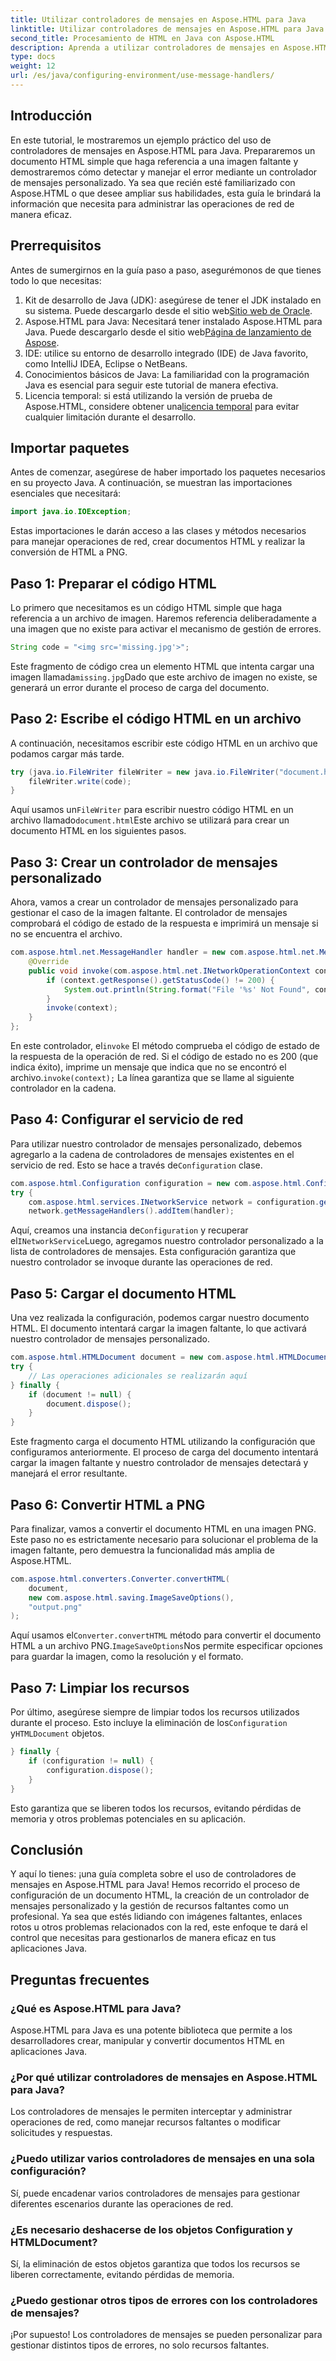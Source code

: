 ```yaml
---
title: Utilizar controladores de mensajes en Aspose.HTML para Java
linktitle: Utilizar controladores de mensajes en Aspose.HTML para Java
second_title: Procesamiento de HTML en Java con Aspose.HTML
description: Aprenda a utilizar controladores de mensajes en Aspose.HTML para Java para gestionar imágenes faltantes y otras operaciones de red de manera efectiva.
type: docs
weight: 12
url: /es/java/configuring-environment/use-message-handlers/
---
```

## Introducción
En este tutorial, le mostraremos un ejemplo práctico del uso de controladores de mensajes en Aspose.HTML para Java. Prepararemos un documento HTML simple que haga referencia a una imagen faltante y demostraremos cómo detectar y manejar el error mediante un controlador de mensajes personalizado. Ya sea que recién esté familiarizado con Aspose.HTML o que desee ampliar sus habilidades, esta guía le brindará la información que necesita para administrar las operaciones de red de manera eficaz.
## Prerrequisitos
Antes de sumergirnos en la guía paso a paso, asegurémonos de que tienes todo lo que necesitas:
1.  Kit de desarrollo de Java (JDK): asegúrese de tener el JDK instalado en su sistema. Puede descargarlo desde el sitio web[Sitio web de Oracle](https://www.oracle.com/java/technologies/javase-downloads.html).
2.  Aspose.HTML para Java: Necesitará tener instalado Aspose.HTML para Java. Puede descargarlo desde el sitio web[Página de lanzamiento de Aspose](https://releases.aspose.com/html/java/).
3. IDE: utilice su entorno de desarrollo integrado (IDE) de Java favorito, como IntelliJ IDEA, Eclipse o NetBeans.
4. Conocimientos básicos de Java: La familiaridad con la programación Java es esencial para seguir este tutorial de manera efectiva.
5.  Licencia temporal: si está utilizando la versión de prueba de Aspose.HTML, considere obtener una[licencia temporal](https://purchase.aspose.com/temporary-license/) para evitar cualquier limitación durante el desarrollo.

## Importar paquetes
Antes de comenzar, asegúrese de haber importado los paquetes necesarios en su proyecto Java. A continuación, se muestran las importaciones esenciales que necesitará:
```java
import java.io.IOException;
```
Estas importaciones le darán acceso a las clases y métodos necesarios para manejar operaciones de red, crear documentos HTML y realizar la conversión de HTML a PNG.

## Paso 1: Preparar el código HTML
Lo primero que necesitamos es un código HTML simple que haga referencia a un archivo de imagen. Haremos referencia deliberadamente a una imagen que no existe para activar el mecanismo de gestión de errores.
```java
String code = "<img src='missing.jpg'>";
```
 Este fragmento de código crea un elemento HTML que intenta cargar una imagen llamada`missing.jpg`Dado que este archivo de imagen no existe, se generará un error durante el proceso de carga del documento.
## Paso 2: Escribe el código HTML en un archivo
A continuación, necesitamos escribir este código HTML en un archivo que podamos cargar más tarde.
```java
try (java.io.FileWriter fileWriter = new java.io.FileWriter("document.html")) {
    fileWriter.write(code);
}
```
 Aquí usamos un`FileWriter` para escribir nuestro código HTML en un archivo llamado`document.html`Este archivo se utilizará para crear un documento HTML en los siguientes pasos.
## Paso 3: Crear un controlador de mensajes personalizado
Ahora, vamos a crear un controlador de mensajes personalizado para gestionar el caso de la imagen faltante. El controlador de mensajes comprobará el código de estado de la respuesta e imprimirá un mensaje si no se encuentra el archivo.
```java
com.aspose.html.net.MessageHandler handler = new com.aspose.html.net.MessageHandler() {
    @Override
    public void invoke(com.aspose.html.net.INetworkOperationContext context) {
        if (context.getResponse().getStatusCode() != 200) {
            System.out.println(String.format("File '%s' Not Found", context.getRequest().getRequestUri().toString()));
        }
        invoke(context);
    }
};
```
 En este controlador, el`invoke` El método comprueba el código de estado de la respuesta de la operación de red. Si el código de estado no es 200 (que indica éxito), imprime un mensaje que indica que no se encontró el archivo.`invoke(context);` La línea garantiza que se llame al siguiente controlador en la cadena.
## Paso 4: Configurar el servicio de red
 Para utilizar nuestro controlador de mensajes personalizado, debemos agregarlo a la cadena de controladores de mensajes existentes en el servicio de red. Esto se hace a través de`Configuration` clase.
```java
com.aspose.html.Configuration configuration = new com.aspose.html.Configuration();
try {
    com.aspose.html.services.INetworkService network = configuration.getService(com.aspose.html.services.INetworkService.class);
    network.getMessageHandlers().addItem(handler);
```
Aquí, creamos una instancia de`Configuration` y recuperar el`INetworkService`Luego, agregamos nuestro controlador personalizado a la lista de controladores de mensajes. Esta configuración garantiza que nuestro controlador se invoque durante las operaciones de red.
## Paso 5: Cargar el documento HTML
Una vez realizada la configuración, podemos cargar nuestro documento HTML. El documento intentará cargar la imagen faltante, lo que activará nuestro controlador de mensajes personalizado.
```java
com.aspose.html.HTMLDocument document = new com.aspose.html.HTMLDocument("document.html", configuration);
try {
    // Las operaciones adicionales se realizarán aquí
} finally {
    if (document != null) {
        document.dispose();
    }
}
```
Este fragmento carga el documento HTML utilizando la configuración que configuramos anteriormente. El proceso de carga del documento intentará cargar la imagen faltante y nuestro controlador de mensajes detectará y manejará el error resultante.
## Paso 6: Convertir HTML a PNG
Para finalizar, vamos a convertir el documento HTML en una imagen PNG. Este paso no es estrictamente necesario para solucionar el problema de la imagen faltante, pero demuestra la funcionalidad más amplia de Aspose.HTML.
```java
com.aspose.html.converters.Converter.convertHTML(
    document,
    new com.aspose.html.saving.ImageSaveOptions(),
    "output.png"
);
```
 Aquí usamos el`Converter.convertHTML` método para convertir el documento HTML a un archivo PNG.`ImageSaveOptions`Nos permite especificar opciones para guardar la imagen, como la resolución y el formato.
## Paso 7: Limpiar los recursos
 Por último, asegúrese siempre de limpiar todos los recursos utilizados durante el proceso. Esto incluye la eliminación de los`Configuration` y`HTMLDocument` objetos.
```java
} finally {
    if (configuration != null) {
        configuration.dispose();
    }
}
```
Esto garantiza que se liberen todos los recursos, evitando pérdidas de memoria y otros problemas potenciales en su aplicación.

## Conclusión
Y aquí lo tienes: ¡una guía completa sobre el uso de controladores de mensajes en Aspose.HTML para Java! Hemos recorrido el proceso de configuración de un documento HTML, la creación de un controlador de mensajes personalizado y la gestión de recursos faltantes como un profesional. Ya sea que estés lidiando con imágenes faltantes, enlaces rotos u otros problemas relacionados con la red, este enfoque te dará el control que necesitas para gestionarlos de manera eficaz en tus aplicaciones Java.

## Preguntas frecuentes
### ¿Qué es Aspose.HTML para Java?
Aspose.HTML para Java es una potente biblioteca que permite a los desarrolladores crear, manipular y convertir documentos HTML en aplicaciones Java.
### ¿Por qué utilizar controladores de mensajes en Aspose.HTML para Java?
Los controladores de mensajes le permiten interceptar y administrar operaciones de red, como manejar recursos faltantes o modificar solicitudes y respuestas.
### ¿Puedo utilizar varios controladores de mensajes en una sola configuración?
Sí, puede encadenar varios controladores de mensajes para gestionar diferentes escenarios durante las operaciones de red.
### ¿Es necesario deshacerse de los objetos Configuration y HTMLDocument?
Sí, la eliminación de estos objetos garantiza que todos los recursos se liberen correctamente, evitando pérdidas de memoria.
### ¿Puedo gestionar otros tipos de errores con los controladores de mensajes?
¡Por supuesto! Los controladores de mensajes se pueden personalizar para gestionar distintos tipos de errores, no solo recursos faltantes.